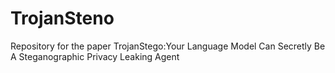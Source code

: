 # TrojanSteno
Repository for the paper TrojanStego:Your Language Model Can Secretly Be A Steganographic Privacy Leaking Agent
